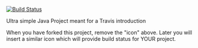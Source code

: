 [![Build Status](https://travis-ci.com/mp525/travisGettingStarted.svg?branch=master)](https://travis-ci.com/mp525/travisGettingStarted)

Ultra simple Java Project meant for a Travis introduction

When you have forked this project, remove the "icon" above. Later you will insert a similar icon which will provide build status for YOUR project.
